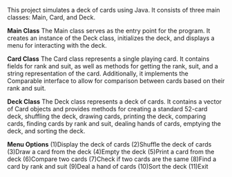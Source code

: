 This project simulates a deck of cards using Java. It consists of three main classes: Main, Card, and Deck.

**Main Class**
The Main class serves as the entry point for the program. It creates an instance of the Deck class, initializes the deck, and displays a menu for interacting with the deck.

**Card Class**
The Card class represents a single playing card. It contains fields for rank and suit, as well as methods for getting the rank, suit, and a string representation of the card. Additionally, it implements the Comparable interface to allow for comparison between cards based on their rank and suit.

**Deck Class**
The Deck class represents a deck of cards. It contains a vector of Card objects and provides methods for creating a standard 52-card deck, shuffling the deck, drawing cards, printing the deck, comparing cards, finding cards by rank and suit, dealing hands of cards, emptying the deck, and sorting the deck.

**Menu Options**
(1)Display the deck of cards
(2)Shuffle the deck of cards
(3)Draw a card from the deck
(4)Empty the deck
(5)Print a card from the deck
(6)Compare two cards
(7)Check if two cards are the same
(8)Find a card by rank and suit
(9)Deal a hand of cards
(10)Sort the deck
(11)Exit
